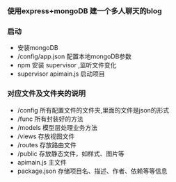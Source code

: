 ### 使用express+mongoDB 建一个多人聊天的blog

### 启动
* 安装mongoDB
* /config/app.json 配置本地mongoDB参数
* npm 安装 supervisor ,监听文件变化
* supervisor apimain.js 启动项目

### 对应文件及文件夹的说明
* /config 所有配置文件的文件夹,里面的文件是json的形式
* /func 所有封装好的方法
* /models 模型层处理业务方法
* /views 存放视图文件
* /routes 存放路由文件
* /public 存放静态文件，如样式、图片等
* apimain.js 主文件
* package.json 存储项目名、描述、作者、依赖等等信息
